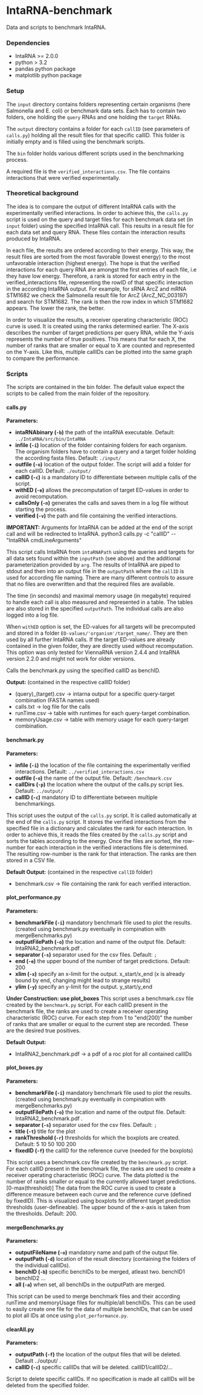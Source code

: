 # IntaRNA-benchmark
Data and scripts to benchmark IntaRNA.

### Dependencies

- IntaRNA >= 2.0.0
- python > 3.2
- pandas python package
- matplotlib python package

### Setup
The `input` directory contains folders representing certain organisms (here Salmonella and E. coli) or benchmark data sets.
Each has to contain two folders, one holding the `query` RNAs and one holding the `target` RNAs.

The `output` directory contains a folder for each `callID` (see parameters of `calls.py`) holding all the result files for that specific callID.
This folder is initially empty and is filled using the benchmark scripts.

The `bin` folder holds various different scripts used in the benchmarking process.

A required file is the `verified_interactions.csv`. The file contains interactions that were verified experimentally.

### Theoretical background
The idea is to compare the output of different IntaRNA calls with the experimentally verified interactions.
In order to achieve this, the `calls.py` script is used on the query and target files for each benchmark data set (in `input` folder)  using the specified IntaRNA call.
This results in a result file for each data set and query RNA.
These files contain the interaction results produced by IntaRNA.

In each file, the results are ordered according to their energy.
This way, the result files are sorted from the most favorable (lowest energy) to the most unfavorable interaction (highest energy).
The hope is that the verified interactions for each query RNA are amongst the first entries of each file, i.e they have low energy.
Therefore, a rank is stored for each entry in the verified_interactions file, representing the rowID of that specific interaction in the according IntaRNA output.
For example, for sRNA ArcZ and mRNA STM1682 we check the Salmonella result file for ArcZ (ArcZ_NC_003197) and search for STM1682. The rank is then the row index in which STM1682 appears.
The lower the rank, the better.

In order to visualize the results, a receiver operating characteristic (ROC) curve is used.
It is created using the ranks determined earlier.
The X-axis describes the number of target predictions per query RNA, while the Y-axis represents
the number of true positives.
This means that for each X, the number of ranks that are smaller or equal to X are counted and represented on the Y-axis.
Like this, multiple callIDs can be plotted into the same graph to compare the performance.

### Scripts

The scripts are contained in the bin folder.
The default value expect the scripts to be called from the main folder of the repository.

#### calls.py
__Parameters:__
* __intaRNAbinary (`-b`)__ the path of the intaRNA executable. Default: `../IntaRNA/src/bin/IntaRNA`
* __infile (`-i`)__ location of the folder containing folders for each organism. The organism folders have to contain a query and a target folder holding the according fasta files. Default: `./input/`
* __outfile (`-o`)__ location of the output folder. The script will add a folder for each callID. Default: `./output/`
* __callID (`-c`)__ is a mandatory ID to differentiate between multiple calls of the script.
* __withED (`-e`)__ allows the precomputation of target ED-values in order to avoid recomputation.
* __callsOnly (`-n`)__ generates the calls and saves them in a log file without starting the process.
* __verified (`-v`)__ the path and file containing the verified interactions.


__IMPORTANT:__ Arguments for IntaRNA can be added at the end of the script call and will be redirected to IntaRNA. python3 calls.py -c "callID"   --"IntaRNA cmdLineArguments"

This script calls IntaRNA from `intaRNAPath` using the queries and targets for all data sets found within the `inputPath` (see above) and the additional parameterization provided by `arg`.
The results of IntaRNA are piped to stdout and then into an output file in the `outputPath` where the `callID` is used for according file naming.
There are many different controls to assure that no files are overwritten and that the required files are available.

The time (in seconds) and maximal memory usage (in megabyte) required to handle each call is also measured and represented in a table.
The tables are also stored in the specified `outputPath`. The individual calls are also logged into a log file.

When `withED` option is set, the ED-values for all targets will be precomputed and stored in a folder `ED-values/'organism'/target_name/`.
They are then used by all further IntaRNA calls. If the target ED-values are already contained in the given folder, they are directly used without recomputation.
This option was only tested for ViennaRNA version 2.4.4 and IntaRNA version 2.2.0 and might not work for older versions.

Calls the benchmark.py using the specified callID as benchID.

__Output:__ (contained in the respective callID folder)
* (query)_(target).csv -> intarna output for a specific query-target combination (FASTA names used)
* calls.txt -> log file for the calls
* runTime.csv -> table with runtimes for each query-target combination.
* memoryUsage.csv -> table with memory usage for each query-target combination.

#### benchmark.py

__Parameters:__
* __infile (`-i`)__ the location of the file containing the experimentally verified interactions. Default: `../verified_interactions.csv`
* __outfile (`-o`)__ the name of the output file. Default: `/benchmark.csv`
* __callDirs (`-p`)__ the location where the output of the calls.py script lies. Default: `../output/`
* __callID (`-c`)__ mandatory ID to differentiate between multiple benchmarkings.

This script uses the output of the `calls.py` script. It is called automatically at the end of the `calls.py` script.
It stores the verified interactions from the specified file in a dictionary and calculates the rank for each interaction.
In order to achieve this, it reads the files created by the `calls.py` script and sorts the tables according to the energy.
Once the files are sorted, the row-number for each interaction in the verified interactions file is determined.
The resulting row-number is the rank for that interaction.
The ranks are then stored in a CSV file.

__Default Output:__ (contained in the respective `callID` folder)
* benchmark.csv -> file containing the rank for each verified interaction.


#### plot_performance.py

__Parameters:__
* __benchmarkFile (`-i`)__ mandatory benchmark file used to plot the results. (created using benchmark.py eventually in compination with mergeBenchmarks.py)
* __outputFilePath (`-o`)__ the location and name of the output file. Default: IntaRNA2_benchmark.pdf .
* __separator (`-s`)__ separator used for the csv files. Default: `;`
* __end (`-e`)__ the upper bound of the number of target predictions. Default: 200
* __xlim (`-x`)__ specify an x-limit for the output. x_start/x_end (x is already bound by end, changing might lead to strange results)
* __ylim (`-y`)__ specify an y-limit for the output. y_start/y_end

__Under Construction: use plot_boxes__
This script uses a benchmark.csv file created by the `benchmark.py` script.
For each callID present in the benchmark file, the ranks are used to create a receiver operating characteristic (ROC) curve.
For each step from 1 to "end(200)" the number of ranks that are smaller or equal to the current step are recorded.
These are the desired true positives.

__Default Output:__
* IntaRNA2_benchmark.pdf -> a pdf of a roc plot for all contained callIDs

#### plot_boxes.py

__Parameters:__
* __benchmarkFile (`-i`)__ mandatory benchmark file used to plot the results. (created using benchmark.py eventually in compination with mergeBenchmarks.py)
* __outputFilePath (`-o`)__ the location and name of the output file. Default: IntaRNA2_benchmark.pdf .
* __separator (`-s`)__ separator used for the csv files. Default: `;`
* __title (`-t`)__ title for the plot
* __rankThreshold (`-r`)__ thresholds for which the boxplots are created. Default: 5 10 50 100 200
* __fixedID (`-f`)__ the callID for the reference curve (needed for the boxplots)

This script uses a benchmark.csv file created by the `benchmark.py` script.
For each callID present in the benchmark file, the ranks are used to create a receiver operating characteristic (ROC) curve.
The data plotted is the number of ranks smaller or equal to the currently allowed target predictions. [0-max(threshold)]
The data from the ROC curve is used to create a difference measure between each curve and the reference curve (defined by fixedID).
This is visualized using boxplots for different target prediction thresholds (user-defineable).
The upper bound of the x-axis is taken from the thresholds. Default: 200.


#### mergeBenchmarks.py

__Parameters:__
* __outputFileName (`-o`)__ mandatory name and path of the output file.
* __outputPath (`-d`)__ location of the result directory (containing the folders of the individual callIDs).
* __benchID (`-b`)__ specific benchIDs to be merged, atleast two. benchID1 benchID2 ...
* __all (`-a`)__ when set, all benchIDs in the outputPath are merged.

This script can be used to merge benchmark files and their according runTime and memoryUsage files for multiple/all benchIDs.
This can be used to easily create one file for the data of multiple benchIDs, that can be used to plot all IDs at once using `plot_performance.py`.

#### clearAll.py

__Parameters:__
* __outputPath (`-f`)__ the location of the output files that will be deleted. Default ../output/ .
* __callID (`-c`)__ specific callIDs that will be deleted. callID1/callID2/...

Script to delete specific callIDs. If no specification is made all callIDs will be deleted from the specified folder.
